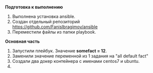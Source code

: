 **Подготовка к выполнению**    
1. Выполнена установка ansible.   
2. Создан отдельный репозиторий https://github.com/FanisIbragimov/ansible  
3. Переместили файлы из папки playbook.  

**Основная часть**    
1. Запустили плейбук. Значение **somefact = 12**.   
2. Заменили значение переменной из 1 задания на "all default fact"   
3. Создали два докер контейнера с именами centos7 и ubuntu.   
4. 
